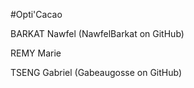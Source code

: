 #Opti'Cacao

BARKAT Nawfel	(NawfelBarkat on GitHub)


REMY Marie 


TSENG Gabriel	(Gabeaugosse on GitHub)

